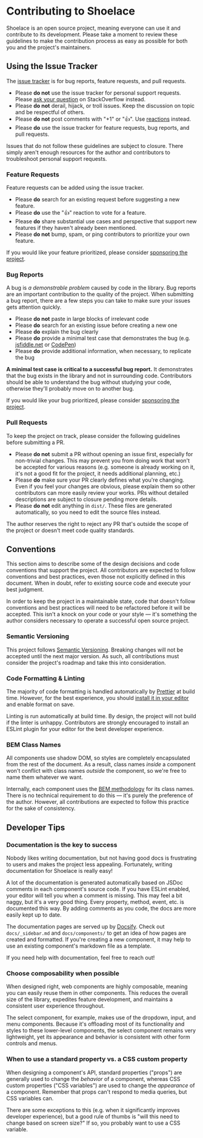 # Contributing to Shoelace

Shoelace is an open source project, meaning everyone can use it and contribute to its development. Please take a moment to review these guidelines to make the contribution process as easy as possible for both you and the project's maintainers.


## Using the Issue Tracker

The [issue tracker](https://github.com/claviska/shoelace/issues) is for bug reports, feature requests, and pull requests.

- Please **do not** use the issue tracker for personal support requests. Please [ask your question](https://stackoverflow.com/questions/ask) on StackOverflow instead.
- Please **do not** derail, hijack, or troll issues. Keep the discussion on topic and be respectful of others.
- Please **do not** post comments with "+1" or "👍". Use [reactions](https://github.blog/2016-03-10-add-reactions-to-pull-requests-issues-and-comments/) instead.
- Please **do** use the issue tracker for feature requests, bug reports, and pull requests.

Issues that do not follow these guidelines are subject to closure. There simply aren't enough resources for the author and contributors to troubleshoot personal support requests.

### Feature Requests

Feature requests can be added using the issue tracker.

- Please **do** search for an existing request before suggesting a new feature.
- Please **do** use the "👍" reaction to vote for a feature.
- Please **do** share substantial use cases and perspective that support new features if they haven't already been mentioned.
- Please **do not** bump, spam, or ping contributors to prioritize your own feature.

If you would like your feature prioritized, please consider [sponsoring the project](https://github.com/sponsors/claviska).

### Bug Reports

A bug is _a demonstrable problem_ caused by code in the library. Bug reports are an important contribution to the quality of the project. When submitting a bug report, there are a few steps you can take to make sure your issues gets attention quickly.

- Please **do not** paste in large blocks of irrelevant code
- Please **do** search for an existing issue before creating a new one
- Please **do** explain the bug clearly
- Please **do** provide a minimal test case that demonstrates the bug (e.g. [jsfiddle.net](https://jsfiddle.net/) or [CodePen](https://codepen.io/))
- Please **do** provide additional information, when necessary, to replicate the bug

**A minimal test case is critical to a successful bug report.** It demonstrates that the bug exists in the library and not in surrounding code. Contributors should be able to understand the bug without studying your code, otherwise they'll probably move on to another bug.

If you would like your bug prioritized, please consider [sponsoring the project](https://github.com/sponsors/claviska).

### Pull Requests

To keep the project on track, please consider the following guidelines before submitting a PR.

- Please **do not** submit a PR without opening an issue first, especially for non-trivial changes. This may prevent you from doing work that won't be accepted for various reasons (e.g. someone is already working on it, it's not a good fit for the project, it needs additional planning, etc.)
- Please **do** make sure your PR clearly defines what you're changing. Even if you feel your changes are obvious, please explain them so other contributors can more easily review your works. PRs without detailed descriptions are subject to closure pending more details.
- Please **do not** edit anything in `dist/`. These files are generated automatically, so you need to edit the source files instead.

The author reserves the right to reject any PR that's outside the scope of the project or doesn't meet code quality standards.


## Conventions

This section aims to describe some of the design decisions and code conventions that support the project. All contributors are expected to follow conventions and best practices, even those not explicitly defined in this document. When in doubt, refer to existing source code and execute your best judgment.

In order to keep the project in a maintainable state, code that doesn't follow conventions and best practices will need to be refactored before it will be accepted. This isn't a knock on your code or your style — it's something the author considers necessary to operate a successful open source project.

### Semantic Versioning

This project follows [Semantic Versioning](https://semver.org/). Breaking changes will not be accepted until the next major version. As such, all contributions must consider the project's roadmap and take this into consideration.

### Code Formatting & Linting

The majority of code formatting is handled automatically by [Prettier](https://prettier.io/) at build time. However, for the best experience, you should [install it in your editor](https://prettier.io/docs/en/editors.html) and enable format on save.

Linting is run automatically at build time. By design, the project will not build if the linter is unhappy. Contributors are strongly encouraged to install an ESLint plugin for your editor for the best developer experience.

### BEM Class Names

All components use shadow DOM, so styles are completely encapsulated from the rest of the document. As a result, class names _inside_ a component won't conflict with class names _outside_ the component, so we're free to name them whatever we want.

Internally, each component uses the [BEM methodology](http://getbem.com/) for its class names. There is no technical requirement to do this — it's purely the preference of the author. However, all contributions are expected to follow this practice for the sake of consistency.


## Developer Tips

### Documentation is the key to success

Nobody likes writing documentation, but not having good docs is frustrating to users and makes the project less appealing. Fortunately, writing documentation for Shoelace is really easy!

A lot of the documentation is generated automatically based on JSDoc comments in each component's source code. If you have ESLint enabled, your editor will tell you when a comment is missing. This may feel a bit naggy, but it's a very good thing. Every property, method, event, etc. is documented this way. By adding comments as you code, the docs are more easily kept up to date.

The documentation pages are served up by [Docsify](https://docsify.now.sh/). Check out `docs/_sidebar.md` and `docs/components/` to get an idea of how pages are created and formatted. If you're creating a new component, it may help to use an existing component's markdown file as a template.

If you need help with documentation, feel free to reach out!

### Choose composability when possible

When designed right, web components are highly composable, meaning you can easily reuse them in other components. This reduces the overall size of the library, expedites feature development, and maintains a consistent user experience throughout.

The select component, for example, makes use of the dropdown, input, and menu components. Because it's offloading most of its functionality and styles to these lower-level components, the select component remains very lightweight, yet its appearance and behavior is consistent with other form controls and menus.

### When to use a standard property vs. a CSS custom property

When designing a component's API, standard properties ("props") are generally used to change the _behavior_ of a component, whereas CSS custom properties ("CSS variables") are used to change the _appearance_ of a component. Remember that props can't respond to media queries, but CSS variables can.

There are some exceptions to this (e.g. when it significantly improves developer experience), but a good rule of thumbs is "will this need to change based on screen size?" If so, you probably want to use a CSS variable.
